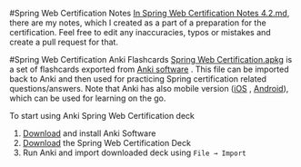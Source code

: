 #Spring Web Certification Notes
[In Spring Web Certification Notes 4.2.md](https://github.com/vojtechruz/spring-web-cert-notes-4.2/blob/master/Spring%20Web%20Certification%20Notes%204.2.md), there are my notes, which I created as a part of a preparation for the certification. Feel free to edit any inaccuracies,
typos or mistakes and create a pull request for that.

#Spring Web Certification Anki Flashcards
[Spring Web Certification.apkg](https://github.com/vojtechruz/spring-web-cert-notes-4.2/blob/master/Spring%20Web%20Certification.apkg) is a set of flashcards exported from [Anki software](http://ankisrs.net/) .
This file can be imported back to Anki and then used for practicing Spring certification related questions/answers.
Note that Anki has also mobile version ([iOS](https://itunes.apple.com/us/app/ankimobile-flashcards/id373493387?mt=8&ign-mpt=uo%3D4) , [Android](https://play.google.com/store/apps/details?id=com.ichi2.anki)), which can be used for learning on the go.

To start using Anki Spring Web Certification deck

1. [Download](http://ankisrs.net/) and install Anki Software
2. [Download](https://github.com/vojtechruz/spring-web-cert-notes-4.2/raw/master/Spring%20Web%20Certification.apkg) the Spring Web Certification Deck
3. Run Anki and import downloaded deck using `File → Import`
